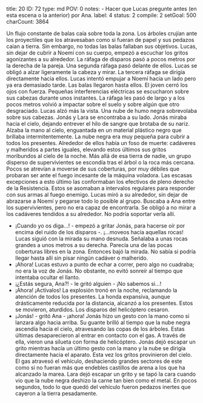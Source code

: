 title:          20
ID:             72
type:           md
POV:            0
notes:          - Hacer que Lucas pregunte antes (en esta escena o la anterior) por Ana.
label:          4
status:         2
compile:        2
setGoal:        500
charCount:      3864


Un flujo constante de balas caía sobre toda la zona. Los árboles crujían ante los proyectiles que los atravesaban como si fueran de papel y sus pedazos caían a tierra.
Sin embargo, no todas las balas fallaban sus objetivos. Lucas, sin dejar de cubrir a Noemí con su cuerpo, empezó a escuchar los gritos agonizantes a su alrededor.
La ráfaga de disparos pasó a pocos metros por la derecha de la pareja. Una segunda ráfaga pasó delante de ellos.
Lucas se obligó a alzar ligeramente la cabeza y mirar.
La tercera ráfaga se dirigía directamente hacia ellos.
Lucas intentó empujar a Noemí hacia un lado pero ya era demasiado tarde. Las balas llegaron hasta ellos. El joven cerró los ojos con fuerza.
Pequeñas interferencias eléctricas se escucharon sobre sus cabezas durante unos instantes. La ráfaga les pasó de largo y a los pocos metros volvió a impactar sobre el suelo y sobre algún que otro desgraciado.
Lucas alzó más la vista.
Una nube de humo negra sobrevolaba sobre sus cabezas. Jonás y Lara se encontraba a su lado. Jonás miraba hacia el cielo, dejando entrever el hilo de sangre que brotaba de su nariz. Alzaba la mano al cielo, enguantada en un material plástico negro que brillaba intermitentemente.
La nube negra era muy pequeña para cubrir a todos los presentes. Alrededor de ellos había un foso de muerte: cadáveres y malheridos a partes iguales, elevando estos últimos sus gritos moribundos al cielo de la noche.
Más allá de esa tierra de nadie, un grupo disperso de supervivientes se escondía tras el árbol o la roca más cercana. Pocos se atrevían a moverse de sus coberturas, por muy débiles que probaran ser ante el fuego incesante de la máquina voladora.
Las escasas excepciones a esto último las conformaban los efectivos de pleno derecho de la Resistencia. Estos se asomaban a intervalos regulares para responder con sus armas al fuego enemigo.
Lucas miró a su alrededor, sin dejar de abrazarse a Noemí y pegarse todo lo posible al grupo. Buscaba a Ana entre los supervivientes, pero no era capaz de encontrarla. Se obligó a no mirar a los cadáveres tendidos a su alrededor.
No podría soportar verla allí.
- ¡Cuando yo os diga...! - empezó a gritar Jonás, para hacerse oír por encima del ruido de los disparos -. ¡...moveos hacía aquellas rocas!
Lucas siguió con la mirada su mano desnuda. Señalaba a unas rocas grandes a unos metros a su derecha. Parecía una de las pocas coberturas libres en la zona. Entonces bajó la mirada.
No sabía si podría llegar hasta allí sin pisar ningún cadáver o malherido.
- ¡Ahora!
Lucas estuvo a punto de echar a correr, pero algo no cuadraba; no era la voz de Jonás. No obstante, no evitó sonreír al tiempo que intentaba ocultar el llanto.
- ¡¿Estás segura, Ana?! - le gritó alguien - ¡No sabemos si...!
- ¡Ahora! ¡Actívalos!
La explosión tronó en la noche, reclamando la atención de todos los presentes. La honda expansiva, aunque drásticamente reducida por la distancia, alcanzó a los presentes. Estos se movieron, aturdidos.
Los disparos del helicóptero cesaron.
- ¡Jonás! - gritó Ana - ¡ahora!
Jonás hizo un gesto con la mano como si lanzara algo hacia arriba. Su guante brilló al tiempo que la nube negra ascendía hacia el cielo, atravesando las copas de los árboles. Estas últimas desaparecieron al entrar en contacto con el gas. A través de ella, vieron una silueta con forma de helicóptero.
Jonás dejó escapar un grito mientras hacía un último gesto con la mano y la nube se dirigía directamente hacia el aparato.
Esta vez los gritos provinieron del cielo.
El gas atravesó el vehículo, deshaciendo grandes sectores de este como si no fueran más que endebles castillos de arena a los que ha alcanzado la marea.
Lara dejó escapar un grito y se tapó la cara cuando vio que la nube negra deshizo la carne tan bien como el metal.
En pocos segundos, todo lo que quedó del vehículo fueron pedazos inertes que cayeron a la tierra pesadamente.